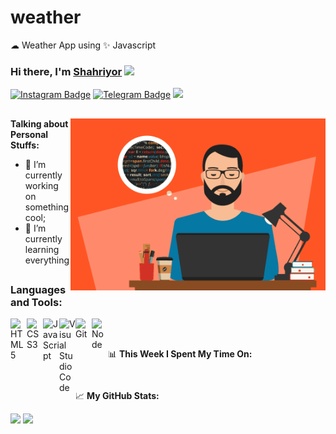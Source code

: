 # weather
☁ Weather App using ✨ Javascript
### Hi there, I'm <a href="https://github.com/shahriyor-sharifjonov" target="_blank">Shahriyor</a> <img src="https://media.giphy.com/media/hvRJCLFzcasrR4ia7z/giphy.gif" width="25px">
[![Instagram Badge](https://img.shields.io/badge/-Instagram-e4405f?style=flat-square&logo=Instagram&logoColor=white)](https://instagram.com/sharifjonov_shahriyor/)
[![Telegram Badge](https://img.shields.io/badge/-Telegram-0088cc?style=flat-square&logo=Telegram&logoColor=white)](https://t.me/Shahriyor0077)
[![](https://visitor-badge.glitch.me/badge?page_id=shahriyor-sharifjonov.shahriyor-sharifjonov)]()

## 
<img align="right" alt="GIF" src="https://raw.githubusercontent.com/shahriyor-sharifjonov/shahriyor-sharifjonov/master/coding-2.gif" width="408" />

**Talking about Personal Stuffs:**

- 🔭 I’m currently working on something cool;
- 🌱 I’m currently learning everything
##
### Languages and Tools:

<img align="left" alt="HTML5" width="26px" src="https://encrypted-tbn0.gstatic.com/images?q=tbn:ANd9GcQAD2APNZeHXaSogF8b_YZyz5IAyXZR9rsWvRyB2rb5LBb1hOCz8qwmo-_a3NlcWjg34ko&usqp=CAU" />
<img align="left" alt="CSS3" width="26px" src="https://res.cloudinary.com/practicaldev/image/fetch/s--IckYnXfR--/c_imagga_scale,f_auto,fl_progressive,h_1080,q_auto,w_1080/https://thepracticaldev.s3.amazonaws.com/i/2gtqqlfraqi3ljmtt5at.jpg" />
<img align="left" alt="JavaScript" width="26px" src="https://upload.wikimedia.org/wikipedia/commons/thumb/9/99/Unofficial_JavaScript_logo_2.svg/480px-Unofficial_JavaScript_logo_2.svg.png" />
<img align="left" alt="Visual Studio Code" width="26px" src="https://northcreation.agency/assets/Uploads/VSCode.png" />
<img align="left" alt="Git" width="26px" src="https://www.campusmvp.es/catalogo/repository/product/curso-git.png" />
<img align="left" alt="Node" width="26px" src="https://pbs.twimg.com/media/DeXrm8hX0AEuuGq.jpg" />

<br>

##


📊 **This Week I Spent My Time On:**
<!--START_SECTION:waka-->
```text

```
<!--END_SECTION:waka-->



##

📈 **My GitHub Stats:**

<div display="flex">
  <p>
    <img width="55%" align="top" src="https://github-readme-stats.vercel.app/api?username=shahriyor-sharifjonov&show_icons=true&hide_border=true&&count_private=true&include_all_commits=true&theme=gotham" />
    <img width="40%" align="top" src="https://github-readme-stats.vercel.app/api/top-langs/?username=shahriyor-sharifjonov&exclude_repo=KNN-Image-Classification&show_icons=true&hide_border=true&layout=compact&langs_count=8&theme=gotham"/>
  </p>
</div>
